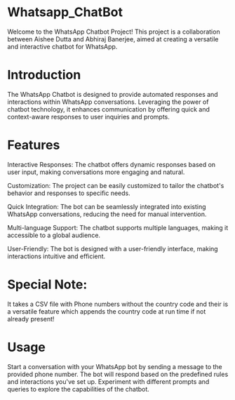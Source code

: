 # Whatsapp_ChatBot
Welcome to the WhatsApp Chatbot Project! This project is a collaboration between Aishee Dutta and Abhiraj Banerjee, aimed at creating a versatile and interactive chatbot for WhatsApp.

# Introduction
The WhatsApp Chatbot is designed to provide automated responses and interactions within WhatsApp conversations. Leveraging the power of chatbot technology, it enhances communication by offering quick and context-aware responses to user inquiries and prompts.

# Features

Interactive Responses: The chatbot offers dynamic responses based on user input, making conversations more engaging and natural.

Customization: The project can be easily customized to tailor the chatbot's behavior and responses to specific needs.

Quick Integration: The bot can be seamlessly integrated into existing WhatsApp conversations, reducing the need for manual intervention.

Multi-language Support: The chatbot supports multiple languages, making it accessible to a global audience.

User-Friendly: The bot is designed with a user-friendly interface, making interactions intuitive and efficient.

# Special Note: 
It takes a CSV file with Phone numbers without the country code and their is a versatile feature which appends the country code at run time if not already present!

# Usage
Start a conversation with your WhatsApp bot by sending a message to the provided phone number.
The bot will respond based on the predefined rules and interactions you've set up.
Experiment with different prompts and queries to explore the capabilities of the chatbot.
